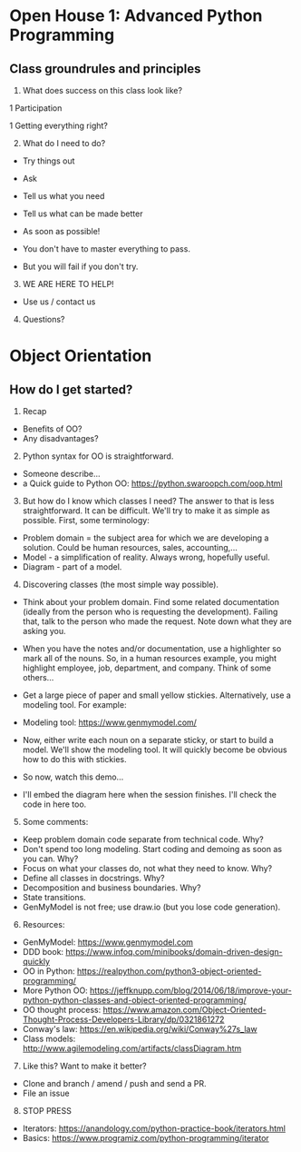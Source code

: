 Open House 1: Advanced Python Programming
=========================================

Class groundrules and principles
--------------------------------
1. What does success on this class look like?

 1 Participation

 1 Getting everything right?

2. What do I need to do?

* Try things out

* Ask

* Tell us what you need

* Tell us what can be made better

* As soon as possible!

* You don't have to master everything to pass.

* But you will fail if you don't try.

3. WE ARE HERE TO HELP!

* Use us / contact us

4. Questions?


Object Orientation
==================

How do I get started?
---------------------

1. Recap

* Benefits of OO?
* Any disadvantages?

2. Python syntax for OO is straightforward.

  * Someone describe...
  * a Quick guide to Python OO: https://python.swaroopch.com/oop.html

3. But how do I know which classes I need?
The answer to that is less straightforward. It can be difficult. We'll try to make it as simple as possible.
First, some terminology:
* Problem domain = the subject area for which we are developing a solution. Could be human resources, sales, accounting,...
* Model - a simplification of reality. Always wrong, hopefully useful.
* Diagram - part of a model.
4. Discovering classes (the most simple way possible).
* Think about your problem domain. Find some related documentation (ideally from the person who is requesting the development). Failing that, talk to the person who made the request. Note down what they are asking you.

* When you have the notes and/or documentation, use a highlighter so mark all of the nouns. So, in a human resources example, you might highlight employee, job, department, and company. Think of some others...

* Get a large piece of paper and small yellow stickies. Alternatively, use a modeling tool. For example:

* Modeling tool: https://www.genmymodel.com/
* Now, either write each noun on a separate sticky, or start to build a model. We'll show the modeling tool. It will quickly become be obvious how to do this with stickies.

* So now, watch this demo...

* I'll embed the diagram here when the session finishes. I'll check the code in here too.

5. Some comments:
 * Keep problem domain code separate from technical code. Why?
 * Don't spend too long modeling. Start coding and demoing as soon as you can. Why?
 * Focus on what your classes do, not what they need to know. Why?
 * Define all classes in docstrings. Why?
 * Decomposition and business boundaries. Why?
 * State transitions.
 * GenMyModel is not free; use draw.io (but you lose code generation).

6. Resources:
* GenMyModel: https://www.genmymodel.com
* DDD book: https://www.infoq.com/minibooks/domain-driven-design-quickly
* OO in Python: https://realpython.com/python3-object-oriented-programming/
* More Python OO: https://jeffknupp.com/blog/2014/06/18/improve-your-python-python-classes-and-object-oriented-programming/
* OO thought process: https://www.amazon.com/Object-Oriented-Thought-Process-Developers-Library/dp/0321861272
* Conway's law: https://en.wikipedia.org/wiki/Conway%27s_law
* Class models: http://www.agilemodeling.com/artifacts/classDiagram.htm



7. Like this? Want to make it better?
* Clone and branch / amend / push and send a PR.
* File an issue

8. STOP PRESS
* Iterators: https://anandology.com/python-practice-book/iterators.html
* Basics: https://www.programiz.com/python-programming/iterator
